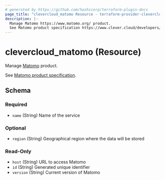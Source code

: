 ```yaml
---
# generated by https://github.com/hashicorp/terraform-plugin-docs
page_title: "clevercloud_matomo Resource - terraform-provider-clevercloud"
description: |-
  Manage Matomo https://www.matomo.org/ product.
  See Matomo product specification https://www.clever.cloud/developers/doc/addons/matomo/.
---
```


# clevercloud_matomo (Resource)

Manage [Matomo](https://www.matomo.org/) product.

See [Matomo product specification](https://www.clever.cloud/developers/doc/addons/matomo/).



<!-- schema generated by tfplugindocs -->
## Schema

### Required

- `name` (String) Name of the service

### Optional

- `region` (String) Geographical region where the data will be stored

### Read-Only

- `host` (String) URL to access Matomo
- `id` (String) Generated unique identifier
- `version` (String) Current version of Matomo
